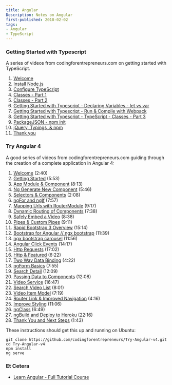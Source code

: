 ```yaml
---
title: Angular
Description: Notes on Angular
first-published: 2018-02-02
tags:
- Angular
- TypeScript
---
```


### Getting Started with Typescript ###

A series of videos from codingforentrepreneurs.com on getting started with
TypeScript.

1.  [Welcome][1]
2.  [Install Node.js][2]
3.  [Configure TypeScript][3]
4.  [Classes - Part 1][4]
5.  [Classes - Part 2][5]
6.  [Getting Started with Typescript - Declaring Variables - let vs var][6]
7.  [Getting Started with Typescript - Run & Compile with Webpack][7]
8.  [Getting Started with Typescript - TypeScript - Classes - Part 3][8]
9.  [PackageJSON - npm init][9]
10. [jQuery, Typings, & npm][10]
11. [Thank you][11]

[1]: https://www.youtube.com/watch?v=yRQlo6ApYLw
  "Getting Started with Typescript - Welcome"
[2]: https://www.youtube.com/watch?v=41nVtaAVdh4
  "Getting Started with Typescript - Install Node.js"
[3]: https://www.youtube.com/watch?v=0ZNcPLcJmQU
  "Getting Started with Typescript - Configure TypeScript"
[4]: https://www.youtube.com/watch?v=PO5SPiGoKxU
  "Getting Started with Typescript - TypeScript - Classes - Part 1"
[5]: https://www.youtube.com/watch?v=5Fl3kC20Rpg
  "Getting Started with Typescript - TypeScript - Classes - Part 2"
[6]: https://www.youtube.com/watch?v=Hril5KRBq1U
  "Getting Started with Typescript - Declaring Variables - let vs var"
[7]: https://www.youtube.com/watch?v=b-Ie2uBTgg0
  "Getting Started with Typescript - Run & Compile with Webpack"
[8]: https://www.youtube.com/watch?v=eGgD9LGfrCA
  "Getting Started with Typescript - TypeScript - Classes - Part 3"
[9]: https://www.youtube.com/watch?v=TqzT_KbSFt0
  "Getting Started with Typescript - PackageJSON - npm init"
[10]: https://www.youtube.com/watch?v=pKnRkiAlfjI
  "Getting Started with Typescript - jQuery, Typings, & npm"
[11]: https://www.youtube.com/watch?v=BD6OPsQRIak
  " Getting Started with Typescript - Thank you"
  
### Try Angular 4 ###

A good series of videos from codingforentrepreneurs.com guiding through the
creation of a complete application in Angular 4:

1.  [Welcome][12] (2:40)
2.  [Getting Started][13] (5:53)
3.  [App Module & Component][14] (8:13)
4.  [Ng Generate New Component][15] (5:46)
5.  [Selectors & Components][16] (2:08)
6.  [ngFor and ngIf][17] (7:57)
7.  [Mapping Urls with RouterModule][18] (9:17)
8.  [Dynamic Routing of Components][19] (7:38)
9.  [Safely Embed a Video][20] (8:38)
10. [Pipes & Custom Pipes][21] (9:11)
11. [Rapid Bootstrap 3 Overview][22] (15:14)
12. [Bootstrap for Angular // ngx bootstrap][23] (11:39)
13. [ngx bootstrap carousel][24] (11:56)
14. [Angular Click Events][25] (14:17)
15. [Http Requests][26] (17:02)
16. [Http & Featured][27] (6:22)
17. [Two Way Data Binding][28] (4:22)
18. [ngForm Basics][29] (7:55)
19. [Search Detail][30] (12:09)
20. [Passing Data to Components][31] (12:08)
21. [Video Service][32] (16:47)
22. [Search Video List][33] (8:01)
23. [Video Item Model][34] (7:19)
24. [Router Link & Improved Navigation][35] (4:16)
25. [Improve Styling][36] (11:06)
26. [ngClass][37] (6:49)
27. [ngBuild and Deploy to Heroku][38] (22:16)
28. [Thank You and Next Steps][39] (1:43)

These instructions should get this up and running on Ubuntu:

```
git clone https://github.com/codingforentrepreneurs/Try-Angular-v4.git
cd Try-Angular-v4
npm install
ng serve
```

[12]: https://www.youtube.com/watch?v=9wc8Gv8X49U
  "Welcome to Try Angular v4"
[13]: https://www.youtube.com/watch?v=8QOzAmWyouA
  "Try Angular v4 - Getting Started"
[14]: https://www.youtube.com/watch?v=fOuKO2dVU0U
  "Try Angular v4 - App Module & Component"
[15]: https://www.youtube.com/watch?v=XGEsZmoZNbw
  "Try Angular v4 - Ng Generate New Component"
[16]: https://www.youtube.com/watch?v=E1lSYoLf5P4
  "Try Angular v4 - Selectors & Components"
[17]: https://www.youtube.com/watch?v=uBeDt_poi00
  "Try Angular v4 - ngFor and ngIf"
[18]: https://www.youtube.com/watch?v=1GnMB9ge6tg
  "Try Angular v4 - Mapping Urls with RouterModule"
[19]: https://www.youtube.com/watch?v=N0ldJ9jITE8
  "Try Angular v4 - Dynamic Routing of Components"
[20]: https://www.youtube.com/watch?v=6wD4V0rvlDI
  "Try Angular v4 - Safely Embed a Video"
[21]: https://www.youtube.com/watch?v=nzyJ9imm29w
  "Try Angular v4 - Pipes & Custom Pipes"
[22]: https://www.youtube.com/watch?v=lYvmbQiFnXE
  "Try Angular v4 - Rapid Bootstrap 3 Overview"
[23]: https://www.youtube.com/watch?v=BlGh1WbOC14
  "Try Angular v4 - Bootstrap for Angular // ngx bootstrap"
[24]: https://www.youtube.com/watch?v=LOJJvMacqEg
  "Try Angular v4 - ngx bootstrap carousel"
[25]: https://www.youtube.com/watch?v=wBakyoAR8XM
  "Try Angular v4 - Angular Click Events"
[26]: https://www.youtube.com/watch?v=9De86OZlQVI
  "Try Angular v4 - Http Requests"
[27]: https://www.youtube.com/watch?v=nczKQvWnQgA
  "Try Angular v4 - Http & Featured"
[28]: https://www.youtube.com/watch?v=sYVEgCKPae0
  "Try Angular v4 - Two Way Data Binding"
[29]: https://www.youtube.com/watch?v=I38MJjkLaTQ
  "Try Angular v4 - ngForm Basics"
[30]: https://www.youtube.com/watch?v=amJVnw_-nlU
  "Try Angular v4 - Search Detail"
[31]: https://www.youtube.com/watch?v=Fz3ktaxnO5M
  "Try Angular v4 - Passing Data to Components"
[32]: https://www.youtube.com/watch?v=N2cs16nhw0s
  "Try Angular v4 - Video Service"
[33]: https://www.youtube.com/watch?v=THIcQsBcNzs
  "Try Angular v4 - Search Video List"
[34]: https://www.youtube.com/watch?v=b2neQ8Di7_A
  "Try Angular v4 - Video Item Model"
[35]: https://www.youtube.com/watch?v=aKrZIn5a7Ug
  "Try Angular v4 - Router Link & Improved Navigation"
[36]: https://www.youtube.com/watch?v=yoMxk8PWQKE
  "Try Angular v4 - Improve Styling"
[37]: https://www.youtube.com/watch?v=WUPk8bcZ9EA
  "Try Angular v4 - ngClass"
[38]: https://www.youtube.com/watch?v=MUdFLxveBzI
  "Try Angular v4 - ngBuild and Deploy to Heroku"
[39]: https://www.youtube.com/watch?v=EamrSGTNVtM
  "Try Angular v4 - Thank You and Next Steps"

### Et Cetera ###

*   [Learn Angular - Full Tutorial Course][40]

[40]: https://www.freecodecamp.org/news/beaucarnes/angular-tutorial-course--OHbjepWjQ
  "Learn Angular - Full Tutorial Course"
